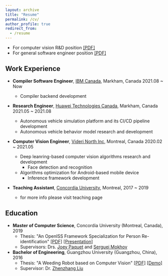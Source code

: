 ```yaml
---
layout: archive
title: "Resume"
permalink: /cv/
author_profile: true
redirect_from:
  - /resume
---
```


- For computer vision R&D position
  [\[PDF\]](https://www.dropbox.com/s/hx145rzdxsgpwd0/Haotao-Lai-Resume-DS.pdf?dl=0)
- For general software engineer position
  [\[PDF\]](https://www.dropbox.com/s/hsvselmxi2g9rww/Haotao-Lai-Resume-BE.pdf?dl=0)


## Work Experience

- **Compiler Software Engineer**,
  [IBM Canada](https://www.ibm.com/ca-en),
  Markham, Canada 2021.08 ~ Now
  - Compiler backend development

- **Research Engineer**,
  [Huawei Technologies Canada](https://www.huawei.com/ca/),
  Markham, Canada 2021.05 ~ 2021.08
  - Autonomous vehicle simulation platform and its CI/CD pipeline development
  - Autonomous vehicle behavior model research and development

- **Computer Vision Engineer**,
  [Videri North Inc](https://www.linkedin.com/company/videri/?originalSubdomain=ca),
  Montreal, Canada 2020.02 ~ 2021.05
  - Deep leanring-based computer vision algorithms research and development
    - Face detection and recognition
  - Algorithms optimization for Android-based mobile device
    - Inference framework development

- **Teaching Assistant**,
  [Concordia University](http://www.concordia.ca),
  Montreal, 2017 ~ 2019
  - for more info please visit teaching page


## Education

- **Master of Computer Science**, Concordia University (Montreal, Canada), 2019
  - Thesis: "An OpenISS Framework Specialization for Person Re-identification"
  [\[PDF\]](https://github.com/laihaotao/MyMasterThesis/raw/master/final_version.pdf)
  [\[Presentation\]](https://github.com/laihaotao/MyMasterThesis/raw/master/presentation/presentation.pdf)
  - Supervisors: Drs. [Joey Paquet](https://users.encs.concordia.ca/~paquet/wiki/index.php?title=Main_Page) and [Serguei Mokhov](https://users.encs.concordia.ca/~mokhov/)
- **Bachelor of Engineering**, Guangzhou University (Guangzhou, China), 2016
  - Thesis: "A Weeding Robot based on Computer Vision"
  [\[PDF\]]()
  [\[Demo\]](https://www.youtube.com/watch?v=4Qx2GHp2ZlI)
  - Supervisor: Dr. [Zhenzhang Liu](http://jd.gzhu.edu.cn/info/1098/2494.htm)


<!-- Publications
======
  <ul>{% for post in site.publications %}
    {% include archive-single-cv.html %}
  {% endfor %}</ul>

Talks
======
  <ul>{% for post in site.talks %}
    {% include archive-single-talk-cv.html %}
  {% endfor %}</ul>

Teaching
======
  <ul>{% for post in site.teaching %}
    {% include archive-single-cv.html %}
  {% endfor %}</ul> -->
